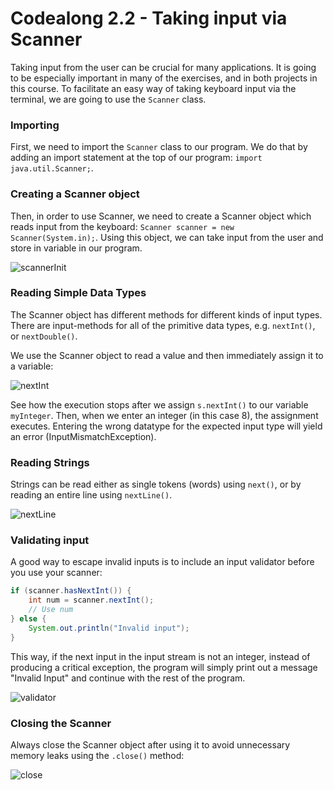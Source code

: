 # Codealong 2.2 - Taking input via Scanner

Taking input from the user can be crucial for many applications. It is going to be especially important in many of the exercises, and in both projects in this course. To facilitate an easy way of taking keyboard input via the terminal, we are going to use the `Scanner` class.

### Importing
First, we need to import the `Scanner` class to our program. We do that by adding an import statement at the top of our program: `import java.util.Scanner;`.

### Creating a Scanner object
Then, in order to use Scanner, we need to create a Scanner object which reads input from the keyboard: `Scanner scanner = new Scanner(System.in);`. Using this object, we can take input from the user and store in variable in our program.

![scannerInit](/assets/codealong_2/scannerInit.png)

### Reading Simple Data Types
The Scanner object has different methods for different kinds of input types. There are input-methods for all of the primitive data types, e.g. `nextInt()`, or `nextDouble()`. 

We use the Scanner object to read a value and then immediately assign it to a variable:

![nextInt](/assets/codealong_2/nextInt.png)

See how the execution stops after we assign `s.nextInt()` to our variable `myInteger`. Then, when we enter an integer (in this case 8), the assignment executes. Entering the wrong datatype for the expected input type will yield an error (InputMismatchException).

### Reading Strings 
Strings can be read either as single tokens (words) using `next()`, or by reading an entire line using `nextLine()`.

![nextLine](/assets/codealong_2/nextLine.png)

### Validating input
A good way to escape invalid inputs is to include an input validator before you use your scanner:

```java
if (scanner.hasNextInt()) {
    int num = scanner.nextInt();
    // Use num
} else {
    System.out.println("Invalid input");
}
```
This way, if the next input in the input stream is not an integer, instead of producing a critical exception, the program will simply print out a message "Invalid Input" and continue with the rest of the program.

![validator](/assets/codealong_2/validator.png)

### Closing the Scanner
Always close the Scanner object after using it to avoid unnecessary memory leaks using the `.close()` method:

![close](/assets/codealong_2/close.png)



